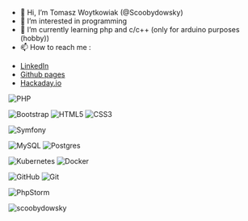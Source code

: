 - 👋 Hi, I’m Tomasz Woytkowiak (@Scoobydowsky)
- 👀 I’m interested in programming
- 🌱 I’m currently learning php and c/c++ (only for arduino purposes (hobby))
- 📫 How to reach me :<br/>
<ul>
<li><a href="http:\\www.linkedin.com/in/tomek-woytkowiak/">LinkedIn</a></li>
<!-- <li><a href="#">My website</a></li> -->
<li><a href="https://scoobydowsky.github.io">Github pages</a></li>
<li><a href="https://hackaday.io/Scoobydowsky">Hackaday.io</a></li>
</ul>

![PHP](https://img.shields.io/badge/php-%23777BB4.svg?style=for-the-badge&logo=php&logoColor=white)


![Bootstrap](https://img.shields.io/badge/bootstrap-%238511FA.svg?style=for-the-badge&logo=bootstrap&logoColor=white) ![HTML5](https://img.shields.io/badge/html5-%23E34F26.svg?style=for-the-badge&logo=html5&logoColor=white) ![CSS3](https://img.shields.io/badge/css3-%231572B6.svg?style=for-the-badge&logo=css3&logoColor=white)


![Symfony](https://img.shields.io/badge/symfony-%23000000.svg?style=for-the-badge&logo=symfony&logoColor=white)

![MySQL](https://img.shields.io/badge/mysql-4479A1.svg?style=for-the-badge&logo=mysql&logoColor=white) ![Postgres](https://img.shields.io/badge/postgres-%23316192.svg?style=for-the-badge&logo=postgresql&logoColor=white)

![Kubernetes](https://img.shields.io/badge/kubernetes-%23326ce5.svg?style=for-the-badge&logo=kubernetes&logoColor=white) ![Docker](https://img.shields.io/badge/docker-%230db7ed.svg?style=for-the-badge&logo=docker&logoColor=white)

![GitHub](https://img.shields.io/badge/github-%23121011.svg?style=for-the-badge&logo=github&logoColor=white) ![Git](https://img.shields.io/badge/git-%23F05033.svg?style=for-the-badge&logo=git&logoColor=white)

![PhpStorm](https://img.shields.io/badge/phpstorm-143?style=for-the-badge&logo=phpstorm&logoColor=black&color=black&labelColor=darkorchid)

<p><img align="center" src="https://github-readme-stats.vercel.app/api/top-langs?username=scoobydowsky&show_icons=true&locale=en&layout=compact" alt="scoobydowsky" /></p>


<!---
Scoobydowsky/Scoobydowsky is a ✨ special ✨ repository because its `README.md` (this file) appears on your GitHub profile.
You can click the Preview link to take a look at your changes.
--->
